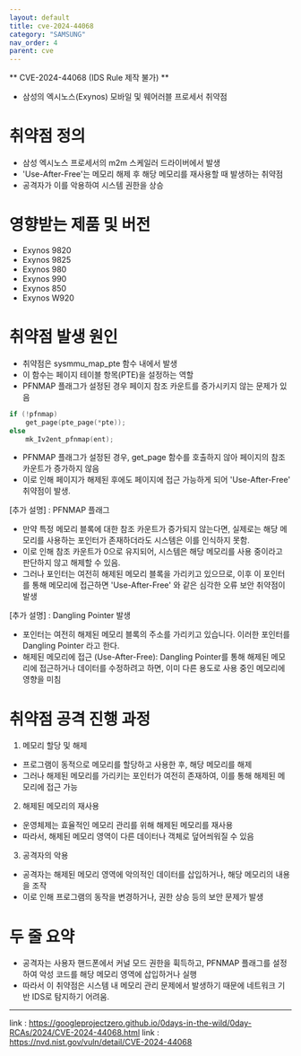 ```yaml
---
layout: default
title: cve-2024-44068
category: "SAMSUNG"
nav_order: 4
parent: cve
---
```


** CVE-2024-44068 (IDS Rule 제작 불가) ** 
- 삼성의 엑시노스(Exynos) 모바일 및 웨어러블 프로세서 취약점

# 취약점 정의
- 삼성 엑시노스 프로세서의 m2m 스케일러 드라이버에서 발생
- 'Use-After-Free'는 메모리 해제 후 해당 메모리를 재사용할 때 발생하는 취약점
- 공격자가 이를 악용하여 시스템 권한을 상승

# 영향받는 제품 및 버전
- Exynos 9820
- Exynos 9825
- Exynos 980
- Exynos 990
- Exynos 850
- Exynos W920

# 취약점 발생 원인
- 취약점은 sysmmu_map_pte 함수 내에서 발생
- 이 함수는 페이지 테이블 항목(PTE)을 설정하는 역할
- PFNMAP 플래그가 설정된 경우 페이지 참조 카운트를 증가시키지 않는 문제가 있음

```c
if (!pfnmap)
    get_page(pte_page(*pte));
else
    mk_Iv2ent_pfnmap(ent); 
```

- PFNMAP 플래그가 설정된 경우, get_page 함수를 호출하지 않아 페이지의 참조 카운트가 증가하지 않음
- 이로 인해 페이지가 해제된 후에도 페이지에 접근 가능하게 되어 'Use-After-Free' 취약점이 발생.

[추가 설명] : PFNMAP 플래그 
- 만약 특정 메모리 블록에 대한 참조 카운트가 증가되지 않는다면, 실제로는 해당 메모리를 사용하는 포인터가 존재하더라도 시스템은 이를 인식하지 못함.
- 이로 인해 참조 카운트가 0으로 유지되어, 시스템은 해당 메모리를 사용 중이라고 판단하지 않고 해제할 수 있음.
- 그러나 포인터는 여전히 해제된 메모리 블록을 가리키고 있으므로, 이후 이 포인터를 통해 메모리에 접근하면 'Use-After-Free' 와 같은 심각한 오류 보안 취약점이 발생

[추가 설명] : Dangling Pointer 발생
- 포인터는 여전히 해제된 메모리 블록의 주소를 가리키고 있습니다. 이러한 포인터를 Dangling Pointer 라고 한다.
- 해제된 메모리에 접근 (Use-After-Free): Dangling Pointer를 통해 해제된 메모리에 접근하거나 데이터를 수정하려고 하면, 이미 다른 용도로 사용 중인 메모리에 영향을 미침

# 취약점 공격 진행 과정
1. 메모리 할당 및 해제
- 프로그램이 동적으로 메모리를 할당하고 사용한 후, 해당 메모리를 해제
- 그러나 해제된 메모리를 가리키는 포인터가 여전히 존재하여, 이를 통해 해제된 메모리에 접근 가능

2. 해제된 메모리의 재사용
- 운영체제는 효율적인 메모리 관리를 위해 해제된 메모리를 재사용
- 따라서, 해제된 메모리 영역이 다른 데이터나 객체로 덮어씌워질 수 있음 

3. 공격자의 악용
- 공격자는 해제된 메모리 영역에 악의적인 데이터를 삽입하거나, 해당 메모리의 내용을 조작
- 이로 인해 프로그램의 동작을 변경하거나, 권한 상승 등의 보안 문제가 발생

# 두 줄 요약
- 공격자는 사용자 핸드폰에서 커널 모드 권한을 휙득하고, PFNMAP 플래그를 설정하여 악성 코드를 해당 메모리 영역에 삽입하거나 실행
- 따라서 이 취약점은 시스템 내 메모리 관리 문제에서 발생하기 때문에 네트워크 기반 IDS로 탐지하기 어려움.

---

link : https://googleprojectzero.github.io/0days-in-the-wild/0day-RCAs/2024/CVE-2024-44068.html
link : https://nvd.nist.gov/vuln/detail/CVE-2024-44068
